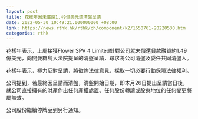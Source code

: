 ```yaml
---
layout: post
title: 花樣年因未償還1.49億美元遭清盤呈請
date: 2022-05-30 10:49:21.000000000 +08:00
link: https://news.rthk.hk/rthk/ch/component/k2/1650761-20220530.htm
categories: rthk
---
```


花樣年表示，上周接獲Flower SPV 4 Limited針對公司就未償還貸款融資約1.49億美元，向開曼群島大法院提呈的清盤呈請，尋求將公司清盤及委任共同清盤人。

花樣年表示，極力反對呈請，將徵詢法律意見，採取一切必要行動保障法律權利。

公司提到，若最終因呈請而清盤，清盤開始日期，即本月26日提出呈請當日後，就公司直接擁有的財產作出任何產權處置、任何股份轉讓或股東地位的任何變更將屬無效。

公司股份繼續停牌至到另行通知。
